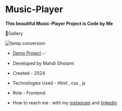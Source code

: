 # Music-Player

**This beautiful Music-Player Project is Code by Me**

📸Gallery

![temp conversion](https://github.com/user-attachments/assets/a2e400f2-6e0c-4693-895e-664f29ae3e79)


- [Demo Project]() ✅

- Developed by Mahdi Gholami

- Created - 2024

- Technologies Used - Html , css , js

- Role - Frontend

- How to reach me : with my [instagram](https://www.instagram.com/mahdi_gholami_web) and [linkedin](https://www.linkedin.com/in/mahdi-gholami-developer)
